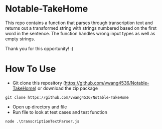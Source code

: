 # Notable-TakeHome
This repo contains a function that parses through transcription text and returns out a transformed string with strings numbered based on the first word in the sentence. The function handles wrong input types as well as empty strings. 

Thank you for this opportunity! :)
# How To Use
- Git clone this repository (https://github.com/vwang4536/Notable-TakeHome) or download the zip package
```
git clone https://github.com/vwang4536/Notable-TakeHome
```
- Open up directory and file
- Run file to look at test cases and test function
```
node .\transcriptionTextParser.js
```

